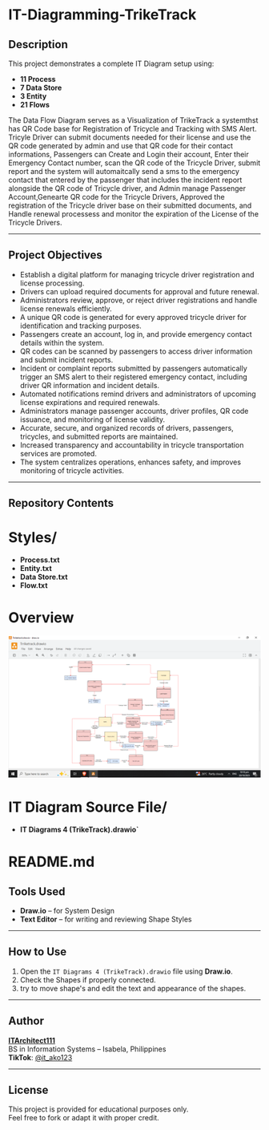# IT-Diagramming-TrikeTrack
## Description
This project demonstrates a complete IT Diagram setup using:
- **11 Process**
- **7 Data Store**
- **3 Entity**
- **21 Flows**

The Data Flow Diagram serves as a Visualization of TrikeTrack a systemthst has QR Code base for Registration of Tricycle and Tracking with SMS Alert. Tricyle Driver can submit documents needed for their license and use the QR code generated by admin and use that QR code for their contact informations, Passengers can Create and Login their account, Enter their Emergency Contact number, scan the QR code of the Tricycle Driver, submit report and the system will automaitcally send a sms to the emergency contact that entered by the passenger that includes the incident report alongside the QR code of Tricycle driver, and Admin manage Passenger Account,Genearte QR code for the Tricycle Drivers, Approved the registration of the Tricycle driver base on their submitted documents, and Handle renewal processess and monitor the expiration of the License of the Tricycle Drivers.

---

## Project Objectives
- Establish a digital platform for managing tricycle driver registration and license processing.
- Drivers can upload required documents for approval and future renewal.
- Administrators review, approve, or reject driver registrations and handle license renewals efficiently.
- A unique QR code is generated for every approved tricycle driver for identification and tracking purposes.
- Passengers create an account, log in, and provide emergency contact details within the system.
- QR codes can be scanned by passengers to access driver information and submit incident reports.
- Incident or complaint reports submitted by passengers automatically trigger an SMS alert to their registered emergency contact, including driver QR information and incident details.
- Automated notifications remind drivers and administrators of upcoming license expirations and required renewals.
- Administrators manage passenger accounts, driver profiles, QR code issuance, and monitoring of license validity.
- Accurate, secure, and organized records of drivers, passengers, tricycles, and submitted reports are maintained.
- Increased transparency and accountability in tricycle transportation services are promoted.
- The system centralizes operations, enhances safety, and improves monitoring of tricycle activities.

---

## Repository Contents

# Styles/
- **Process.txt**
- **Entity.txt**
- **Data Store.txt**
- **Flow.txt**

# Overview 
![Diagram](Overview/IT_Diagram_4.png)

# IT Diagram Source File/
- **IT Diagrams 4 (TrikeTrack).drawio`**
  
# README.md

## Tools Used
- **Draw.io** – for System Design
- **Text Editor** – for writing and reviewing Shape Styles 

---

## How to Use
1. Open the `IT Diagrams 4 (TrikeTrack).drawio` file using **Draw.io**.
2. Check the Shapes if properly connected.
3. try to move shape's and edit the text and appearance of the shapes.


---

## Author
**[ITArchitect111](https://github.com/ITArchitect111)**  
BS in Information Systems – Isabela, Philippines  
**TikTok**: [@it_ako123](https://www.tiktok.com/@it_ako123)

---

## License
This project is provided for educational purposes only.  
Feel free to fork or adapt it with proper credit.

